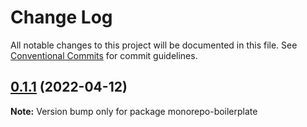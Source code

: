 # Change Log

All notable changes to this project will be documented in this file.
See [Conventional Commits](https://conventionalcommits.org) for commit guidelines.

## [0.1.1](https://github.com/emunhoz/monorepo-boilerplate/compare/v1.1.0...v0.1.1) (2022-04-12)

**Note:** Version bump only for package monorepo-boilerplate
